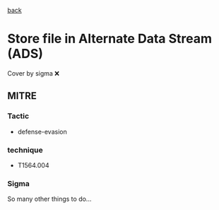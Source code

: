 [back](../index.md)
# Store file in Alternate Data Stream (ADS)
Cover by sigma :x: 

## MITRE
### Tactic
  - defense-evasion

### technique
  - T1564.004

### Sigma

 So many other things to do...